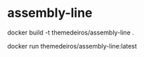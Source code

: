 # assembly-line

docker build -t themedeiros/assembly-line .


docker run themedeiros/assembly-line:latest
